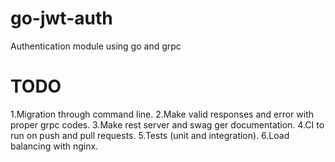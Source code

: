# go-jwt-auth

Authentication module using go and grpc

# TODO

1.Migration through command line.
2.Make valid responses and error with proper grpc codes.
3.Make rest server and swag ger documentation.
4.CI to run on push and pull requests.
5.Tests (unit and integration).
6.Load balancing with nginx.
